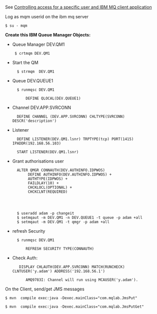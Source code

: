 See [Controlling access for a specific user and IBM MQ client application](https://www.ibm.com/docs/en/ibm-mq/9.2?topic=issues-creating-new-chlauth-rules-users)

Log as mqm userid on the ibm mq server

	$ su - mqm

**Create this IBM Queue Manager Objects:** 
 
-  Queue Manager  DEV.QM1

		$ crtmqm DEV.QM1

- Start the QM

		$ strmqm  DEV.QM1

- Queue DEV.QUEUE1

		$ runmqsc DEV.QM1

			DEFINE QLOCAL(DEV.QUEUE1)

- Channel DEV.APP.SVRCONN 

		DEFINE CHANNEL (DEV.APP.SVRCONN) CHLTYPE(SVRCONN) DESCR('description')

- Listener

		DEFINE LISTENER(DEV.QM1.lsnr) TRPTYPE(tcp) PORT(1415) IPADDR(192.168.56.103)
    
		START LISTENER(DEV.QM1.lsnr)
    
- Grant authorisations user 

		ALTER QMGR CONNAUTH(DEV.AUTHINFO.IDPWOS)
		     DEFINE AUTHINFO(DEV.AUTHINFO.IDPWOS) +
		     AUTHTYPE(IDPWOS) +
		     FAILDLAY(10) +
		     CHCKLOCL(OPTIONAL) +
		     CHCKCLNT(REQUIRED)




		$ useradd adam -p changeit
		$ setmqaut -m DEV.QM1 -n DEV.QUEUE1 -t queue -p adam +all
		$ setmqaut -m DEV.QM1 -t qmgr -p adam +all

- refresh Security

		$ runmqsc DEV.QM1
			
			REFRESH SECURITY TYPE(CONNAUTH)


- Check Auth:

		 DISPLAY CHLAUTH(DEV.APP.SVRCONN) MATCH(RUNCHECK) CLNTUSER('y.adam') ADDRESS('192.168.56.1')
	
			AMQ9783I: Channel will run using MCAUSER('y.adam').

On the Client, send/get JMS messages

	$ mvn  compile exec:java -Dexec.mainClass="com.mqlab.JmsPut"

	$ mvn  compile exec:java -Dexec.mainClass="com.mqlab.JmsPutGet"

